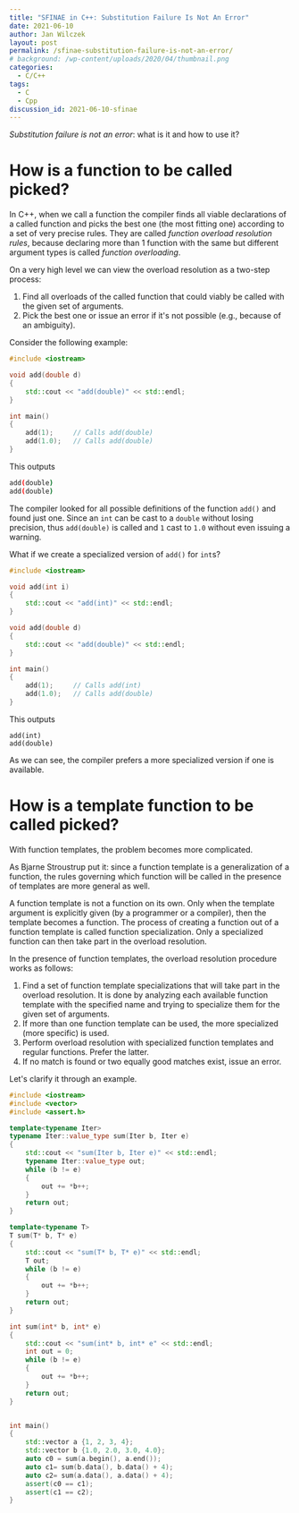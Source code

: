 ```yaml
---
title: "SFINAE in C++: Substitution Failure Is Not An Error"
date: 2021-06-10
author: Jan Wilczek
layout: post
permalink: /sfinae-substitution-failure-is-not-an-error/
# background: /wp-content/uploads/2020/04/thumbnail.png
categories:
  - C/C++
tags:
  - C
  - Cpp
discussion_id: 2021-06-10-sfinae
---
```

*Substitution failure is not an error*: what is it and how to use it?

# How is a function to be called picked?

In C++, when we call a function the compiler finds all viable declarations of a called function and picks the best one (the most fitting one) according to a set of very precise rules. They are called *function overload resolution rules*, because declaring more than 1 function with the same but different argument types is called *function overloading*.

On a very high level we can view the overload resolution as a two-step process:
1. Find all overloads of the called function that could viably be called with the given set of arguments.
1. Pick the best one or issue an error if it's not possible (e.g., because of an ambiguity).

Consider the following example:

```cpp
#include <iostream>

void add(double d)
{
    std::cout << "add(double)" << std::endl;
} 

int main()
{
    add(1);     // Calls add(double)
    add(1.0);   // Calls add(double)
}
```
This outputs
```bash
add(double)
add(double)
```

The compiler looked for all possible definitions of the function `add()` and found just one. Since an `int` can be cast to a `double` without losing precision, thus `add(double)` is called and `1` cast to `1.0` without even issuing a warning.

What if we create a specialized version of `add()` for `int`s?
```cpp
#include <iostream>

void add(int i)
{
    std::cout << "add(int)" << std::endl;
}

void add(double d)
{
    std::cout << "add(double)" << std::endl;
} 

int main()
{
    add(1);     // Calls add(int)
    add(1.0);   // Calls add(double)
}
```
This outputs
```
add(int)
add(double)
```

As we can see, the compiler prefers a more specialized version if one is available.

# How is a template function to be called picked?

With function templates, the problem becomes more complicated.

As Bjarne Stroustrup put it: since a function template is a generalization of a function, the rules governing which function will be called in the presence of templates are more general as well.

A function template is not a function on its own. Only when the template argument is explicitly given (by a programmer or a compiler), then the template becomes a function. The process of creating a function out of a function template is called function specialization. Only a specialized function can then take part in the overload resolution.

In the presence of function templates, the overload resolution procedure works as follows:
1. Find a set of function template specializations that will take part in the overload resolution. It is done by analyzing each available function template with the specified name and trying to specialize them for the given set of arguments.
1. If more than one function template can be used, the more specialized (more specific) is used.
1. Perform overload resolution with specialized function templates and regular functions. Prefer the latter.
1. If no match is found or two equally good matches exist, issue an error.

Let's clarify it through an example.

```cpp
#include <iostream>
#include <vector>
#include <assert.h>

template<typename Iter>
typename Iter::value_type sum(Iter b, Iter e)
{
    std::cout << "sum(Iter b, Iter e)" << std::endl;
    typename Iter::value_type out;
    while (b != e)
    {
        out += *b++;
    }
    return out;
}

template<typename T>
T sum(T* b, T* e)
{
    std::cout << "sum(T* b, T* e)" << std::endl;
    T out;
    while (b != e)
    {
        out += *b++;
    }
    return out;
}

int sum(int* b, int* e)
{
    std::cout << "sum(int* b, int* e" << std::endl;
    int out = 0;
    while (b != e)
    {
        out += *b++;
    }
    return out;
}


int main()
{
    std::vector a {1, 2, 3, 4};
    std::vector b {1.0, 2.0, 3.0, 4.0};
    auto c0 = sum(a.begin(), a.end());
    auto c1= sum(b.data(), b.data() + 4);
    auto c2= sum(a.data(), a.data() + 4);
    assert(c0 == c1);
    assert(c1 == c2);
}
```

